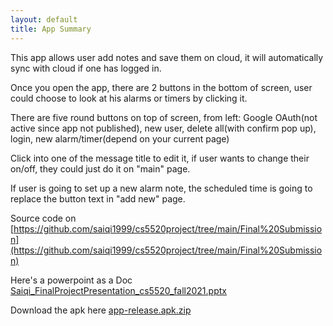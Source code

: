 ```yaml
---
layout: default
title: App Summary
---
```

This app allows user add notes and save them on cloud, it will automatically sync with cloud if one has logged in.

Once you open the app, there are 2 buttons in the bottom of screen, user could choose to look at his alarms or timers by clicking it.

There are five round buttons on top of screen, from left: Google OAuth(not active since app not published), new user, delete all(with confirm pop up), login, new alarm/timer(depend on your current page)

Click into one of the message title to edit it, if user wants to change their on/off, they could just do it on "main" page.

If user is going to set up a new alarm note, the scheduled time is going to replace the button text in "add new" page.

Source code on [https://github.com/saiqi1999/cs5520project/tree/main/Final%20Submission](https://github.com/saiqi1999/cs5520project/tree/main/Final%20Submission)

Here's a powerpoint as a Doc
[Saiqi_FinalProjectPresentation_cs5520_fall2021.pptx](https://github.com/saiqi1999/cs5520project/files/7725912/SaiqiHe_FinalProjectPresentation_cs5520_fall2021.pptx)

Download the apk here 
[app-release.apk.zip](https://github.com/saiqi1999/cs5520project/files/7726045/app-release.apk.zip)
